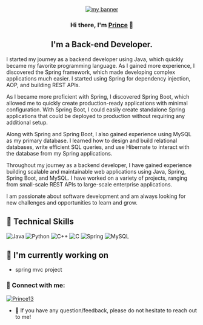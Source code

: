 
<p align="center">
  <a href="https://www.prince.dev/" target="_blank" rel="noreferrer"><img src="https://user-images.githubusercontent.com/59204771/222345994-a035b717-c99d-4ee9-9fe0-8114498340f2.png" alt="my banner"></a>
</p>
<h3 align="center">
Hi there, I'm <a href="https://www.prince.dev/" target="_blank" rel="noreferrer">Prince</a> 👋
</h3>
<h2 align="center">
I'm a Back-end Developer.
</h2> 
I started my journey as a backend developer using Java, which quickly became my favorite programming language. As I gained more experience, I discovered the Spring framework, which made developing complex applications much easier. I started using Spring for dependency injection, AOP, and building REST APIs.

As I became more proficient with Spring, I discovered Spring Boot, which allowed me to quickly create production-ready applications with minimal configuration. With Spring Boot, I could easily create standalone Spring applications that could be deployed to production without requiring any additional setup.

Along with Spring and Spring Boot, I also gained experience using MySQL as my primary database. I learned how to design and build relational databases, write efficient SQL queries, and use Hibernate to interact with the database from my Spring applications.

Throughout my journey as a backend developer, I have gained experience building scalable and maintainable web applications using Java, Spring, Spring Boot, and MySQL. I have worked on a variety of projects, ranging from small-scale REST APIs to large-scale enterprise applications.

I am passionate about software development and am always looking for new challenges and opportunities to learn and grow.
## 💼 Technical Skills
![Java](https://img.shields.io/badge/java-%23ED8B00.svg?style=for-the-badge&logo=java&logoColor=white)
![Python](https://img.shields.io/badge/python-3670A0?style=for-the-badge&logo=python&logoColor=ffdd54)
![C++](https://img.shields.io/badge/c++-%2300599C.svg?style=for-the-badge&logo=c%2B%2B&logoColor=white)
	![C](https://img.shields.io/badge/c-%2300599C.svg?style=for-the-badge&logo=c&logoColor=white)
		![Spring](https://img.shields.io/badge/spring-%236DB33F.svg?style=for-the-badge&logo=spring&logoColor=white)
	![MySQL](https://img.shields.io/badge/mysql-%2300f.svg?style=for-the-badge&logo=mysql&logoColor=white)

## 🔭 I'm currently working on

- spring mvc project
### 🤝 Connect with me:

<p align="left"> <a href="https://twitter.com/Prince_A13" target="blank"><img src="https://img.shields.io/twitter/follow/Prince_A13?logo=twitter&style=for-the-badge" alt="Prince13" /></a> </p>

- 💬 If you have any question/feedback, please do not hesitate to reach out to me!



